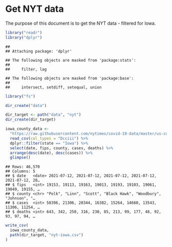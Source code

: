 Get NYT data
================

The purpose of this document is to get the NYT data - filtered for Iowa.

``` r
library("readr")
library("dplyr")
```

    ## 
    ## Attaching package: 'dplyr'

    ## The following objects are masked from 'package:stats':
    ## 
    ##     filter, lag

    ## The following objects are masked from 'package:base':
    ## 
    ##     intersect, setdiff, setequal, union

``` r
library("fs")
```

``` r
dir_create("data")

dir_target <- path("data", "nyt")
dir_create(dir_target)
```

``` r
iowa_county_data <- 
  "https://raw.githubusercontent.com/nytimes/covid-19-data/master/us-counties.csv" %>%
  read_csv(col_types = "Dcciii") %>%
  dplyr::filter(state == "Iowa") %>%
  select(date, fips, county, cases, deaths) %>%
  arrange(desc(date), desc(cases)) %>%
  glimpse()
```

    ## Rows: 46,570
    ## Columns: 5
    ## $ date   <date> 2021-07-12, 2021-07-12, 2021-07-12, 2021-07-12, 2021-07-12, 20…
    ## $ fips   <int> 19153, 19113, 19163, 19013, 19193, 19103, 19061, 19049, 19155, …
    ## $ county <chr> "Polk", "Linn", "Scott", "Black Hawk", "Woodbury", "Johnson", "…
    ## $ cases  <int> 58396, 21306, 20344, 16382, 15264, 14660, 13543, 11306, 11254, …
    ## $ deaths <int> 643, 342, 250, 316, 230, 85, 213, 99, 177, 48, 92, 93, 97, 94, …

``` r
write_csv(
  iowa_county_data,
  path(dir_target, "nyt-iowa.csv")
)
```
